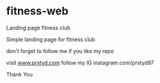 # fitness-web
Landing page fitness club

Simple landing page for fitness club

don't forget to follow me if you like my repo

visit www.prstyd.com
follow my IG instagram.com/prstyd97

Thank You
